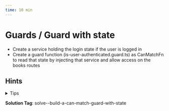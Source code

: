 ```yaml
---
time: 10 min
---
```


# Guards / Guard with state

- Create a service holding the login state if the user is logged in
- Create a guard function (is-user-authenticated.guard.ts) as CanMatchFn to read that state by injecting that service and allow access on the books routes


## Hints

<details>
<summary>Tips</summary>

**UserStateService**
```ts
@Injectable({
  providedIn: 'root'
})
export class UserStateService {
  //...
}
```

**Inject the Servie in the guard**
```ts
import { CanMatchFn } from '@angular/router';
import { UserStateService } from './user-state.service';
import { inject } from '@angular/core';

export const isUserAuthenticatedGuardFn: CanMatchFn = (route, state) => {
  const service = inject(UserStateService);

  return service.isLoggedIn;
};
```

**AppRoutes**
```ts
{
  path: 'books',
  //...
  canMatch: [
  isUserAuthenticatedGuardFn
  ]
}
```

</details>

**Solution Tag**: solve--build-a-can-match-guard-with-state
